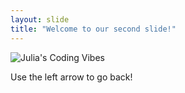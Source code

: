 ```yaml
---
layout: slide
title: "Welcome to our second slide!"
---
```


![Julia's Coding Vibes](https://i.pinimg.com/originals/13/07/3b/13073b6c0d8e812583e0c39806f6d77e.jpg)

Use the left arrow to go back!
